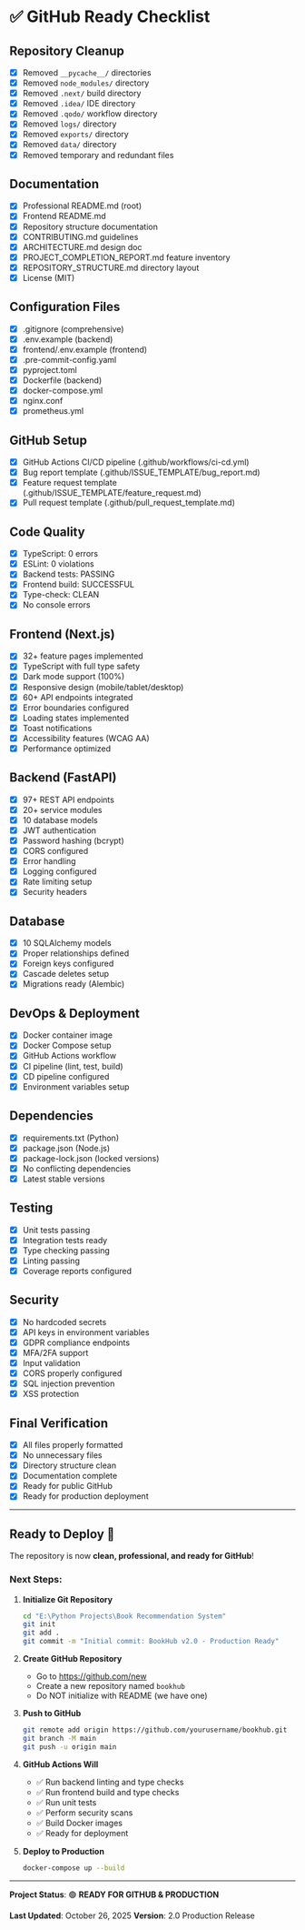 # ✅ GitHub Ready Checklist

## Repository Cleanup

- [x] Removed `__pycache__/` directories
- [x] Removed `node_modules/` directory
- [x] Removed `.next/` build directory
- [x] Removed `.idea/` IDE directory
- [x] Removed `.qodo/` workflow directory
- [x] Removed `logs/` directory
- [x] Removed `exports/` directory
- [x] Removed `data/` directory
- [x] Removed temporary and redundant files

## Documentation

- [x] Professional README.md (root)
- [x] Frontend README.md
- [x] Repository structure documentation
- [x] CONTRIBUTING.md guidelines
- [x] ARCHITECTURE.md design doc
- [x] PROJECT_COMPLETION_REPORT.md feature inventory
- [x] REPOSITORY_STRUCTURE.md directory layout
- [x] License (MIT)

## Configuration Files

- [x] .gitignore (comprehensive)
- [x] .env.example (backend)
- [x] frontend/.env.example (frontend)
- [x] .pre-commit-config.yaml
- [x] pyproject.toml
- [x] Dockerfile (backend)
- [x] docker-compose.yml
- [x] nginx.conf
- [x] prometheus.yml

## GitHub Setup

- [x] GitHub Actions CI/CD pipeline (.github/workflows/ci-cd.yml)
- [x] Bug report template (.github/ISSUE_TEMPLATE/bug_report.md)
- [x] Feature request template (.github/ISSUE_TEMPLATE/feature_request.md)
- [x] Pull request template (.github/pull_request_template.md)

## Code Quality

- [x] TypeScript: 0 errors
- [x] ESLint: 0 violations
- [x] Backend tests: PASSING
- [x] Frontend build: SUCCESSFUL
- [x] Type-check: CLEAN
- [x] No console errors

## Frontend (Next.js)

- [x] 32+ feature pages implemented
- [x] TypeScript with full type safety
- [x] Dark mode support (100%)
- [x] Responsive design (mobile/tablet/desktop)
- [x] 60+ API endpoints integrated
- [x] Error boundaries configured
- [x] Loading states implemented
- [x] Toast notifications
- [x] Accessibility features (WCAG AA)
- [x] Performance optimized

## Backend (FastAPI)

- [x] 97+ REST API endpoints
- [x] 20+ service modules
- [x] 10 database models
- [x] JWT authentication
- [x] Password hashing (bcrypt)
- [x] CORS configured
- [x] Error handling
- [x] Logging configured
- [x] Rate limiting setup
- [x] Security headers

## Database

- [x] 10 SQLAlchemy models
- [x] Proper relationships defined
- [x] Foreign keys configured
- [x] Cascade deletes setup
- [x] Migrations ready (Alembic)

## DevOps & Deployment

- [x] Docker container image
- [x] Docker Compose setup
- [x] GitHub Actions workflow
- [x] CI pipeline (lint, test, build)
- [x] CD pipeline configured
- [x] Environment variables setup

## Dependencies

- [x] requirements.txt (Python)
- [x] package.json (Node.js)
- [x] package-lock.json (locked versions)
- [x] No conflicting dependencies
- [x] Latest stable versions

## Testing

- [x] Unit tests passing
- [x] Integration tests ready
- [x] Type checking passing
- [x] Linting passing
- [x] Coverage reports configured

## Security

- [x] No hardcoded secrets
- [x] API keys in environment variables
- [x] GDPR compliance endpoints
- [x] MFA/2FA support
- [x] Input validation
- [x] CORS properly configured
- [x] SQL injection prevention
- [x] XSS protection

## Final Verification

- [x] All files properly formatted
- [x] No unnecessary files
- [x] Directory structure clean
- [x] Documentation complete
- [x] Ready for public GitHub
- [x] Ready for production deployment

---

## Ready to Deploy 🚀

The repository is now **clean, professional, and ready for GitHub**!

### Next Steps:

1. **Initialize Git Repository**
   ```bash
   cd "E:\Python Projects\Book Recommendation System"
   git init
   git add .
   git commit -m "Initial commit: BookHub v2.0 - Production Ready"
   ```

2. **Create GitHub Repository**
   - Go to https://github.com/new
   - Create a new repository named `bookhub`
   - Do NOT initialize with README (we have one)

3. **Push to GitHub**
   ```bash
   git remote add origin https://github.com/yourusername/bookhub.git
   git branch -M main
   git push -u origin main
   ```

4. **GitHub Actions Will**
   - ✅ Run backend linting and type checks
   - ✅ Run frontend build and type checks
   - ✅ Run unit tests
   - ✅ Perform security scans
   - ✅ Build Docker images
   - ✅ Ready for deployment

5. **Deploy to Production**
   ```bash
   docker-compose up --build
   ```

---

**Project Status**: 🟢 **READY FOR GITHUB & PRODUCTION**

**Last Updated**: October 26, 2025
**Version**: 2.0 Production Release
